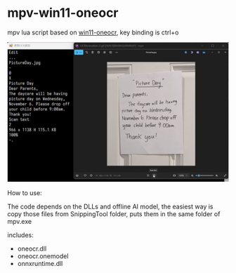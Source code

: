 # mpv-win11-oneocr

mpv lua script based on [win11-oneocr](https://github.com/b1tg/win11-oneocr), key binding is ctrl+o

![](./ocr.jpg)

How to use:

The code depends on the DLLs and offline AI model, the easiest way is copy those files from SnippingTool folder, puts them in the same folder of mpv.exe

includes:

- oneocr.dll
- oneocr.onemodel
- onnxruntime.dll
